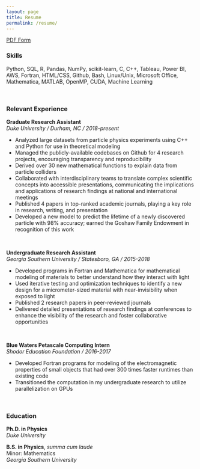 ```yaml
---
layout: page
title: Resume
permalink: /resume/
---
```


[PDF Form](https://raw.githubusercontent.com/reedhodges/reedhodges.github.io/main/ReedHodges_Resume.pdf)

### Skills
Python, SQL, R, Pandas, NumPy, scikit-learn, C, C++, Tableau, Power BI, AWS, Fortran, HTML/CSS, Github, Bash, Linux/Unix, Microsoft Office, Mathematica, MATLAB, OpenMP, CUDA, Machine Learning

<br>

### Relevant Experience

**Graduate Research Assistant** <br>
*Duke University / Durham, NC / 2018-present*
- Analyzed large datasets from particle physics experiments using C++ and Python for use in theoretical modeling
- Managed the publicly-available codebases on Github for 4 research projects, encouraging transparency and reproducibility
- Derived over 30 new mathematical functions to explain data from particle colliders
- Collaborated with interdisciplinary teams to translate complex scientific concepts into accessible presentations, communicating the implications and applications of research findings at national and international meetings
- Published 4 papers in top-ranked academic journals, playing a key role in research, writing, and presentation
- Developed a new model to predict the lifetime of a newly discovered particle with 98% accuracy; earned the Goshaw Family Endowment in recognition of this work

<br>

**Undergraduate Research Assistant** <br>
*Georgia Southern University / Statesboro, GA / 2015-2018*
- Developed programs in Fortran and Mathematica for mathematical modeling of materials to better understand how they interact with light
- Used iterative testing and optimization techniques to identify a new design for a micrometer-sized material with near-invisibility when exposed to light
- Published 2 research papers in peer-reviewed journals
- Delivered detailed presentations of research findings at conferences to enhance the visibility of the research and foster collaborative opportunities

<br>

**Blue Waters Petascale Computing Intern** <br>
*Shodor Education Foundation / 2016-2017*
- Developed Fortran programs for modeling of the electromagnetic properties of small objects that had over 300 times faster runtimes than existing code
- Transitioned the computation in my undergraduate research to utilize parallelization on GPUs

<br>

### Education

**Ph.D. in Physics** <br>
*Duke University*

**B.S. in Physics**, *summa cum laude* <br>
Minor: Mathematics <br>
*Georgia Southern University*
